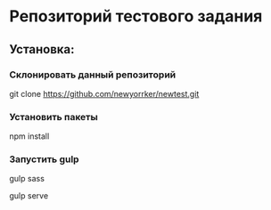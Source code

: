 Репозиторий тестового задания
===========================================

## Установка:

### Склонировать данный репозиторий
git clone https://github.com/newyorrker/newtest.git

### Установить пакеты
npm install

### Запустить gulp
gulp sass

gulp serve
